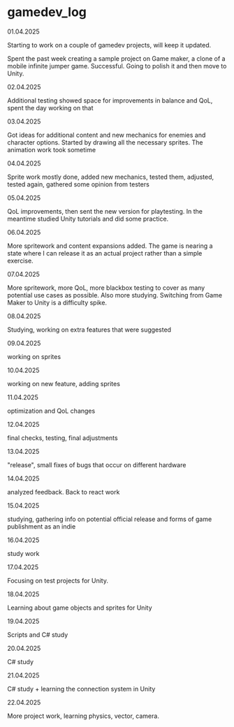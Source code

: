 # gamedev_log

01.04.2025 

Starting to work on a couple of gamedev projects, will keep it updated.

Spent the past week creating a sample project on Game maker, a clone of a mobile infinite jumper game.
Successful.
Going to polish it and then move to Unity.

02.04.2025 

Additional testing showed space for improvements in balance and QoL, spent the day working on that

03.04.2025

Got ideas for additional content and new mechanics for enemies and character options. Started by drawing all the necessary sprites.
The animation work took sometime

04.04.2025

Sprite work mostly done, added new mechanics, tested them, adjusted, tested again, gathered some opinion from testers

05.04.2025

QoL improvements, then sent the new version for playtesting. In the meantime studied Unity tutorials and did some practice.

06.04.2025

More spritework and content expansions added. The game is nearing a state where I can release it as an actual project rather than a simple exercise.

07.04.2025

More spritework, more QoL, more blackbox testing to cover as many potential use cases as possible. Also more studying.
Switching from Game Maker to Unity is a difficulty spike.

08.04.2025

Studying, working on extra features that were suggested

09.04.2025

working on sprites

10.04.2025

working on new feature, adding sprites

11.04.2025

optimization and QoL changes

12.04.2025

final checks, testing, final adjustments

13.04.2025 

"release", small fixes of bugs that occur on different hardware

14.04.2025 

analyzed feedback. Back to react work

15.04.2025

studying, gathering info on potential official release and forms of game publishment as an indie

16.04.2025 

study work

17.04.2025 

Focusing on test projects for Unity.

18.04.2025

Learning about game objects and sprites for Unity

19.04.2025

Scripts and C# study

20.04.2025

C# study

21.04.2025

C# study + learning the connection system in Unity

22.04.2025

More project work, learning physics, vector, camera.